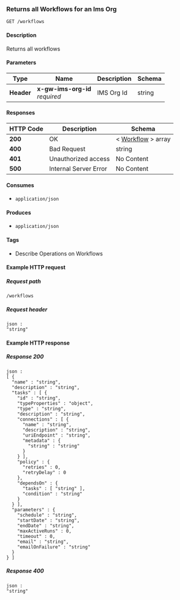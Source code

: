 
<a name="getworkflows"></a>
### Returns all Workflows for an Ims Org
```
GET /workflows
```


#### Description
Returns all  workflows


#### Parameters

|Type|Name|Description|Schema|
|---|---|---|---|
|**Header**|**x-gw-ims-org-id**  <br>*required*|IMS Org Id|string|


#### Responses

|HTTP Code|Description|Schema|
|---|---|---|
|**200**|OK|< [Workflow](../definitions/Workflow.md#workflow) > array|
|**400**|Bad Request|string|
|**401**|Unauthorized access|No Content|
|**500**|Internal Server Error|No Content|


#### Consumes

* `application/json`


#### Produces

* `application/json`


#### Tags

* Describe Operations on Workflows


#### Example HTTP request

##### Request path
```
/workflows
```


##### Request header
```
json :
"string"
```


#### Example HTTP response

##### Response 200
```
json :
[ {
  "name" : "string",
  "description" : "string",
  "tasks" : [ {
    "id" : "string",
    "typeProperties" : "object",
    "type" : "string",
    "description" : "string",
    "connections" : [ {
      "name" : "string",
      "description" : "string",
      "uriEndpoint" : "string",
      "metadata" : {
        "string" : "string"
      }
    } ],
    "policy" : {
      "retries" : 0,
      "retryDelay" : 0
    },
    "dependsOn" : {
      "tasks" : [ "string" ],
      "condition" : "string"
    }
  } ],
  "parameters" : {
    "schedule" : "string",
    "startDate" : "string",
    "endDate" : "string",
    "maxActiveRuns" : 0,
    "timeout" : 0,
    "email" : "string",
    "emailOnFailure" : "string"
  }
} ]
```


##### Response 400
```
json :
"string"
```



